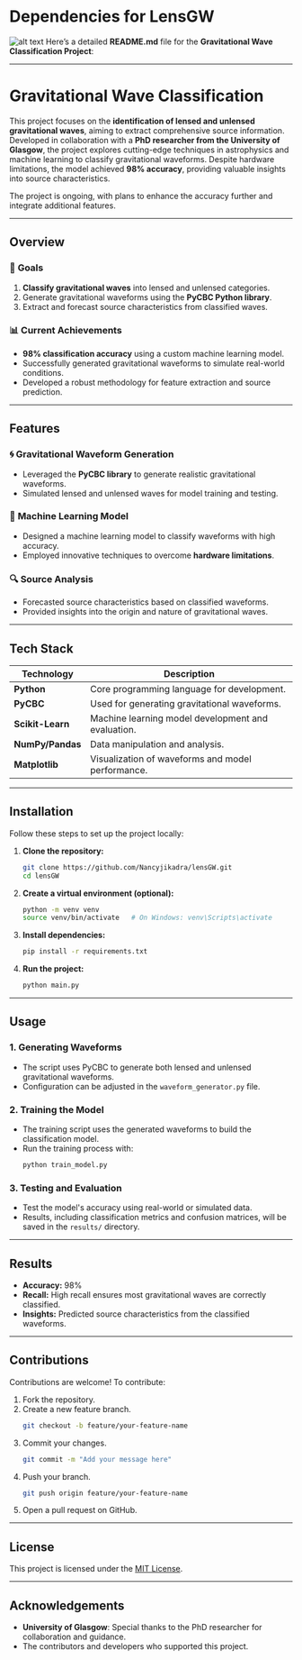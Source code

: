 # Dependencies for LensGW
![alt text](https://github.com/SSingh087/lensGW/blob/main/lensGW.png)
Here’s a detailed **README.md** file for the **Gravitational Wave Classification Project**:  

---

# Gravitational Wave Classification  

This project focuses on the **identification of lensed and unlensed gravitational waves**, aiming to extract comprehensive source information. Developed in collaboration with a **PhD researcher from the University of Glasgow**, the project explores cutting-edge techniques in astrophysics and machine learning to classify gravitational waveforms. Despite hardware limitations, the model achieved **98% accuracy**, providing valuable insights into source characteristics.  

The project is ongoing, with plans to enhance the accuracy further and integrate additional features.  

---

## Overview  

### 🎯 **Goals**  
1. **Classify gravitational waves** into lensed and unlensed categories.  
2. Generate gravitational waveforms using the **PyCBC Python library**.  
3. Extract and forecast source characteristics from classified waves.  

### 📊 **Current Achievements**  
- **98% classification accuracy** using a custom machine learning model.  
- Successfully generated gravitational waveforms to simulate real-world conditions.  
- Developed a robust methodology for feature extraction and source prediction.  

---

## Features  

### 🌀 **Gravitational Waveform Generation**  
- Leveraged the **PyCBC library** to generate realistic gravitational waveforms.  
- Simulated lensed and unlensed waves for model training and testing.  

### 🤖 **Machine Learning Model**  
- Designed a machine learning model to classify waveforms with high accuracy.  
- Employed innovative techniques to overcome **hardware limitations**.  

### 🔍 **Source Analysis**  
- Forecasted source characteristics based on classified waveforms.  
- Provided insights into the origin and nature of gravitational waves.  

---

## Tech Stack  

| Technology      | Description                                           |  
|------------------|-------------------------------------------------------|  
| **Python**      | Core programming language for development.             |  
| **PyCBC**       | Used for generating gravitational waveforms.           |  
| **Scikit-Learn**| Machine learning model development and evaluation.     |  
| **NumPy/Pandas**| Data manipulation and analysis.                        |  
| **Matplotlib**  | Visualization of waveforms and model performance.      |  

---

## Installation  

Follow these steps to set up the project locally:  

1. **Clone the repository:**  
   ```bash  
   git clone https://github.com/Nancyjikadra/lensGW.git  
   cd lensGW  
   ```  

2. **Create a virtual environment (optional):**  
   ```bash  
   python -m venv venv  
   source venv/bin/activate   # On Windows: venv\Scripts\activate  
   ```  

3. **Install dependencies:**  
   ```bash  
   pip install -r requirements.txt  
   ```  

4. **Run the project:**  
   ```bash  
   python main.py  
   ```  

---

## Usage  

### **1. Generating Waveforms**  
- The script uses PyCBC to generate both lensed and unlensed gravitational waveforms.  
- Configuration can be adjusted in the `waveform_generator.py` file.  

### **2. Training the Model**  
- The training script uses the generated waveforms to build the classification model.  
- Run the training process with:  
   ```bash  
   python train_model.py  
   ```  

### **3. Testing and Evaluation**  
- Test the model's accuracy using real-world or simulated data.  
- Results, including classification metrics and confusion matrices, will be saved in the `results/` directory.  

---

## Results  

- **Accuracy:** 98%  
- **Recall:** High recall ensures most gravitational waves are correctly classified.  
- **Insights:** Predicted source characteristics from the classified waveforms.  
---

## Contributions  

Contributions are welcome! To contribute:  

1. Fork the repository.  
2. Create a new feature branch.  
   ```bash  
   git checkout -b feature/your-feature-name  
   ```  
3. Commit your changes.  
   ```bash  
   git commit -m "Add your message here"  
   ```  
4. Push your branch.  
   ```bash  
   git push origin feature/your-feature-name  
   ```  
5. Open a pull request on GitHub.  

---

## License  

This project is licensed under the [MIT License](LICENSE).  

---

## Acknowledgements  

- **University of Glasgow**: Special thanks to the PhD researcher for collaboration and guidance.  
- The contributors and developers who supported this project.  
